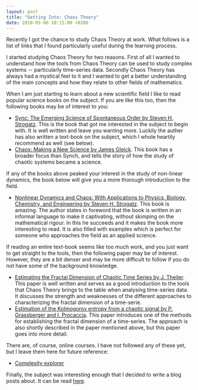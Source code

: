 ```yaml
---
layout: post
title: "Getting Into: Chaos Theory"
date: 2018-05-06 10:15:00 +0200
---
```

Recently I got the chance to study Chaos Theory at work. What follows is a list of links that I found particularly useful during the learning process.

I started studying Chaos Theory for two reasons. First of all I wanted to understand how the tools from Chaos Theory can be used to study complex systems -- particularly time-series data. Secondly Chaos Theory has always had a mystical feel to it and I wanted to get a better understanding of the main concepts and how they relate to other fields of mathematics. 

When I am just starting to learn about a new  scientific field I like to read popular science books on the subject. If you are like this too, then the following books may be of interest to you:
* [Sync: The Emerging Science of Spontaneous Order by Steven H. Strogatz](https://www.goodreads.com/book/show/354421.Sync). This is the book that got me interested in the subject to begin with. It is well written and leave you wanting more. Luckily the auther has also written a text-book on the subject, which I whole heartily recommend as well (see below).
* [Chaos: Making a New Science by James Gleick](https://www.goodreads.com/book/show/39342399-chaos). This book has a broader focus than Synch, and tells the story of how the study of chaotic systems became a science.

If any of the books above peaked your interest in the study of non-linear dynamics, the book below will give you a more thorough introduction to the field.
* [Nonlinear Dynamics and Chaos: With Applications to Physics, Biology, Chemistry, and Engineering by Steven H. Strogatz](https://www.goodreads.com/book/show/116164.Nonlinear_Dynamics_and_Chaos). This book is amazing. The author states in foreword that the book is written in an informal language to make it captivating, without skimping on the mathematical rigour. In this he succeeds and it makes the book more interesting to read. It is also filled with examples which is perfect for someone who approaches the field as an applied science. 

If reading an entire text-book seems like too much work, and you just want to get straight to the tools, then the following paper may be of interest. However, they are a bit denser and may be more difficult to follow if you do not have some of the background knowledge.
* [Estimating the Fractal Dimension of Chaotic Time Series by J. Theiler](). This paper is well written and serves as a good introduction to the tools that Chaos Theory brings to the table when analysing time-series data. It discusses the strength and weaknesses of the different approaches to characterizing the fractal dimension of a time-serie.
* [Estimation of the Kolmogorov entropy from a chaotic signal by P. Grassberger and I. Procaccia](http://www.asa.cs.uni-frankfurt.de/software/MI2/papers/Grassberger83.pdf). This paper introduces one of the methods for establishing the fractal dimension of a time-series. The approach is also shortly described in the paper mentioned above, but this paper goes into more detail.

There are, of course, online courses. I have not followed any of these yet, but I leave them here for future reference:
* [Complexity explorer](https://www.complexityexplorer.org/)

Finally, the subject was interesting enough that I decided to write a blog posts about. It can be read [here](http://mikkelhartmann.dk/reproducing-papers/2018/05/10/coupled-oscillators.html).